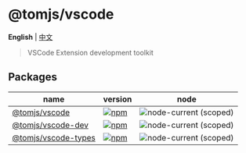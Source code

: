 # @tomjs/vscode

**English** | [中文](./README.zh_CN.md)

> VSCode Extension development toolkit

## Packages

| name | version | node |
| --- | --- | --- |
| [@tomjs/vscode](./packages/vscode-utils/README.md) | [![npm](https://img.shields.io/npm/v/@tomjs/vscode)](https://www.npmjs.com/package/@tomjs/vscode) | ![node-current (scoped)](https://img.shields.io/node/v/@tomjs/vscode) |
| [@tomjs/vscode-dev](./packages/vscode-dev/README.md) | [![npm](https://img.shields.io/npm/v/@tomjs/vscode-dev)](https://www.npmjs.com/package/@tomjs/vscode-dev) | ![node-current (scoped)](https://img.shields.io/node/v/@tomjs/vscode-dev) |
| [@tomjs/vscode-types](./packages/vscode-dev/README.md) | [![npm](https://img.shields.io/npm/v/@tomjs/vscode-types)](https://www.npmjs.com/package/@tomjs/vscode-types) | ![node-current (scoped)](https://img.shields.io/node/v/@tomjs/vscode-types) |
